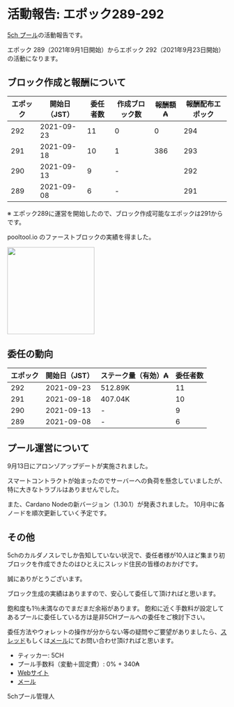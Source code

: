 # 活動報告: エポック289-292

[5ch プール](https://www.5chpool.net/)の活動報告です。

エポック 289（2021年9月1日開始）からエポック 292（2021年9月23日開始）の活動になります。

## ブロック作成と報酬について

| エポック | 開始日（JST） | 委任者数 | 作成ブロック数 | 報酬額 ₳ | 報酬配布エポック |
|----------|---------------|----------|----------------|----------|------------------|
| 292      | 2021-09-23    | 11       | 0              | 0        | 294              |
| 291      | 2021-09-18    | 10       | 1              | 386      | 293              |
| 290      | 2021-09-13    | 9        | -               |          | 292              |
| 289      | 2021-09-08    | 6        | -               |          | 291              |

※ エポック289に運営を開始したので、ブロック作成可能なエポックは291からです。

pooltool.io のファーストブロックの実績を得ました。

<img src="https://pooltool.io/LIFETIME_BLOCKS_1.png" width="200">

## 委任の動向

|エポック|開始日（JST）|ステーク量（有効）₳ |委任者数|
|--|--|--|--|
|292|2021-09-23|512.89K|11|
|291|2021-09-18|407.04K|10|
|290|2021-09-13|-|9|
|289|2021-09-08|-|6|


## プール運営について

9月13日にアロンゾアップデートが実施されました。

スマートコントラクトが始まったのでサーバーへの負荷を懸念していましたが、特に大きなトラブルはありませんでした。

また、Cardano Nodeの新バージョン（1.30.1）が発表されました。
10月中に各ノードを順次更新していく予定です。

## その他

5chのカルダノスレでしか告知していない状況で、委任者様が10人ほど集まり初ブロックを作成できたのはひとえにスレッド住民の皆様のおかげです。

誠にありがとうございます。

ブロック生成の実績はありますので、安心して委任して頂ければと思います。

飽和度も1％未満なのでまだまだ余裕があります。
飽和に近く手数料が設定してあるプールに委任している方は是非5CHプールへの委任をご検討下さい。

委任方法やウォレットの操作が分からない等の疑問やご要望がありましたら、[スレッド](https://refind2ch.org/search?q=%E3%82%AB%E3%83%AB%E3%83%80%E3%83%8E)もしくは[メール](mailto:5chstakepool@gmail.com)にてお問い合わせ頂ければと思います。

- ティッカー: 5CH
- プール手数料（変動＋固定費）: 0% + 340₳
- [Webサイト](https://www.5chpool.net/)
- [メール](mailto:5chstakepool@gmail.com)

5chプール管理人
